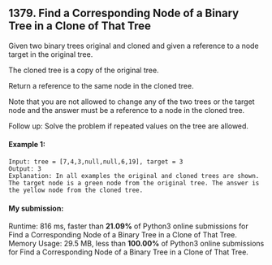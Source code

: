 ## 1379. Find a Corresponding Node of a Binary Tree in a Clone of That Tree

Given two binary trees original and cloned and given a reference to a node target in the original tree.

The cloned tree is a copy of the original tree.

Return a reference to the same node in the cloned tree.

Note that you are not allowed to change any of the two trees or the target node and the answer must be a reference to a node in the cloned tree.

Follow up: Solve the problem if repeated values on the tree are allowed.

#### Example 1:

```
Input: tree = [7,4,3,null,null,6,19], target = 3
Output: 3
Explanation: In all examples the original and cloned trees are shown. The target node is a green node from the original tree. The answer is the yellow node from the cloned tree.
```

#### My submission:
Runtime: 816 ms, faster than **21.09%** of Python3 online submissions for Find a Corresponding Node of a Binary Tree in a Clone of That Tree.
Memory Usage: 29.5 MB, less than **100.00%** of Python3 online submissions for Find a Corresponding Node of a Binary Tree in a Clone of That Tree.

